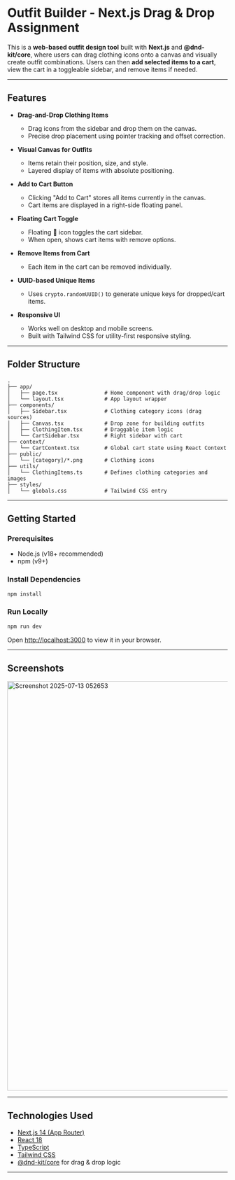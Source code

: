 # Outfit Builder - Next.js Drag & Drop Assignment

This is a **web-based outfit design tool** built with **Next.js** and **@dnd-kit/core**, where users can drag clothing icons onto a canvas and visually create outfit combinations. Users can then **add selected items to a cart**, view the cart in a toggleable sidebar, and remove items if needed.

---

##  Features

- **Drag-and-Drop Clothing Items**
  - Drag icons from the sidebar and drop them on the canvas.
  - Precise drop placement using pointer tracking and offset correction.

- **Visual Canvas for Outfits**
  - Items retain their position, size, and style.
  - Layered display of items with absolute positioning.

- **Add to Cart Button**
  - Clicking "Add to Cart" stores all items currently in the canvas.
  - Cart items are displayed in a right-side floating panel.

- **Floating Cart Toggle**
  - Floating 🛒 icon toggles the cart sidebar.
  - When open, shows cart items with remove options.

- **Remove Items from Cart**
  - Each item in the cart can be removed individually.

- **UUID-based Unique Items**
  - Uses `crypto.randomUUID()` to generate unique keys for dropped/cart items.

- **Responsive UI**
  - Works well on desktop and mobile screens.
  - Built with Tailwind CSS for utility-first responsive styling.

---

## Folder Structure

```
.
├── app/
│   ├── page.tsx               # Home component with drag/drop logic
│   └── layout.tsx             # App layout wrapper
├── components/
│   ├── Sidebar.tsx            # Clothing category icons (drag sources)
│   ├── Canvas.tsx             # Drop zone for building outfits
│   ├── ClothingItem.tsx       # Draggable item logic
│   └── CartSidebar.tsx        # Right sidebar with cart
├── context/
│   └── CartContext.tsx        # Global cart state using React Context
├── public/
│   └── [category]/*.png       # Clothing icons
├── utils/
│   └── ClothingItems.ts       # Defines clothing categories and images
├── styles/
│   └── globals.css            # Tailwind CSS entry
```

---

## Getting Started

### Prerequisites

- Node.js (v18+ recommended)
- npm (v9+)

### Install Dependencies

```bash
npm install
```

### Run Locally

```bash
npm run dev
```

Open [http://localhost:3000](http://localhost:3000) to view it in your browser.

---

## Screenshots

<img width="1919" height="936" alt="Screenshot 2025-07-13 052653" src="https://github.com/user-attachments/assets/ec03d3c4-87ba-424c-ad81-ac207b2741e9" />


---

## Technologies Used

- [Next.js 14 (App Router)](https://nextjs.org/)
- [React 18](https://react.dev/)
- [TypeScript](https://www.typescriptlang.org/)
- [Tailwind CSS](https://tailwindcss.com/)
- [@dnd-kit/core](https://docs.dndkit.com/) for drag & drop logic

---
